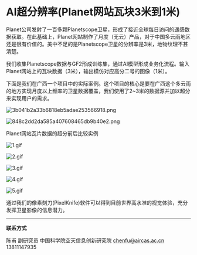 #  AI超分辨率(Planet网站瓦块3米到1米)

Planet公司发射了一百多颗Planetscope卫星，形成了接近全球每日访问的遥感数据获取。在此基础上，Planet网站制作了月度（无云）产品，对于中国多云雨地区还是很有价值的。美中不足的是Planetscope卫星的分辨率是3米，地物纹理不甚清楚。

我们收集Planetscope数据与GF2形成训练集，通过AI模型形成业务化流程。输入Planet网站上的瓦块数据（3米），输出模仿对应高分二号的图像（1米）。

下面是我们在广西一个项目中的实际案例。这个项目的核心是要在广西这个多云雨的地方实现月度以上频率的卫星数据覆盖，我们使用了2~3米的数据源并加以超分来实现用户的需求。

![3b041b2a33b6818eb5adae253566918.png](https://s2.loli.net/2023/12/23/GlMWVgrAtUyjoEZ.png)

![848c2dd2da585a407608465db9b40e2.png](https://s2.loli.net/2023/12/23/9FJvEUbfH7u1CnQ.png)



Planet网站瓦片数据的超分前后比较实例

![1.gif](https://s2.loli.net/2023/12/22/7s3IYuBHlpOhjSE.gif)

![2.gif](https://s2.loli.net/2023/12/22/65AIiVmrvDLRCY1.gif)

![3.gif](https://s2.loli.net/2023/12/22/NTMj1AGUkaS2b5J.gif)

![4.gif](https://s2.loli.net/2023/12/22/zMWgrSIRqVhm5wD.gif)

![5.gif](https://s2.loli.net/2023/12/22/LFYJK6NqmTREvXU.gif)


通过我们的像素刻刀(PixelKnife)软件可以得到目前世界高水准的视觉体验，充分发挥卫星影像的信息潜力。


---

**联系方式**

陈甫 副研究员
中国科学院空天信息创新研究院
chenfu@aircas.ac.cn
13811147935